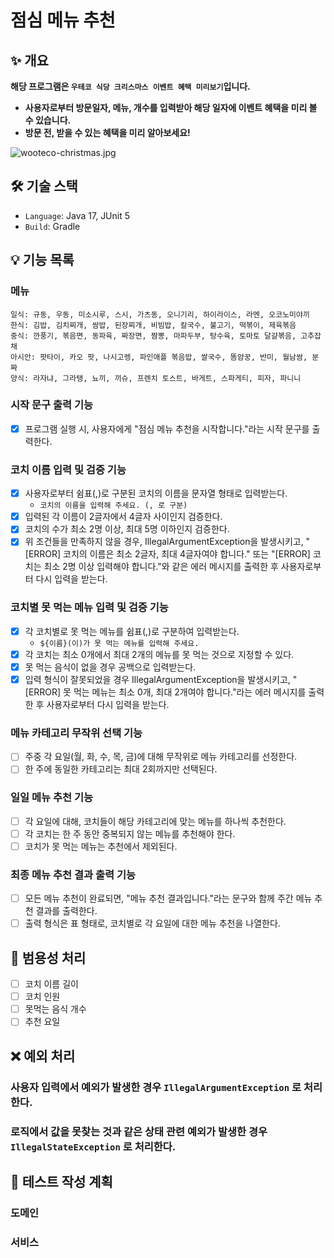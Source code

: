 # 점심 메뉴 추천

## ✨ 개요

**해당 프로그램은 `우테코 식당 크리스마스 이벤트 혜택 미리보기`입니다.**
- **사용자로부터 방문일자, 메뉴, 개수를 입력받아 해당 일자에 이벤트 혜택을 미리 볼 수 있습니다.**
- **방문 전, 받을 수 있는 혜택을 미리 알아보세요!**

![wooteco-christmas.jpg](image%2Fwooteco-christmas.jpg)
## 🛠️ 기술 스택

- `Language`: Java 17, JUnit 5
- `Build`: Gradle

## 💡 기능 목록

### 메뉴
```
일식: 규동, 우동, 미소시루, 스시, 가츠동, 오니기리, 하이라이스, 라멘, 오코노미야끼
한식: 김밥, 김치찌개, 쌈밥, 된장찌개, 비빔밥, 칼국수, 불고기, 떡볶이, 제육볶음
중식: 깐풍기, 볶음면, 동파육, 짜장면, 짬뽕, 마파두부, 탕수육, 토마토 달걀볶음, 고추잡채
아시안: 팟타이, 카오 팟, 나시고렝, 파인애플 볶음밥, 쌀국수, 똠얌꿍, 반미, 월남쌈, 분짜
양식: 라자냐, 그라탱, 뇨끼, 끼슈, 프렌치 토스트, 바게트, 스파게티, 피자, 파니니
```

### 시작 문구 출력 기능
- [x] 프로그램 실행 시, 사용자에게 "점심 메뉴 추천을 시작합니다."라는 시작 문구를 출력한다.

### 코치 이름 입력 및 검증 기능
- [x] 사용자로부터 쉼표(,)로 구분된 코치의 이름을 문자열 형태로 입력받는다.
  - `코치의 이름을 입력해 주세요. (, 로 구분)`
- [x] 입력된 각 이름이 2글자에서 4글자 사이인지 검증한다.
- [x] 코치의 수가 최소 2명 이상, 최대 5명 이하인지 검증한다.
- [x] 위 조건들을 만족하지 않을 경우, IllegalArgumentException을 발생시키고, "[ERROR] 코치의 이름은 최소 2글자, 최대 4글자여야 합니다." 또는 "[ERROR] 코치는 최소 2명 이상 입력해야 합니다."와 같은 에러 메시지를 출력한 후 사용자로부터 다시 입력을 받는다.

### 코치별 못 먹는 메뉴 입력 및 검증 기능
- [x] 각 코치별로 못 먹는 메뉴를 쉼표(,)로 구분하여 입력받는다.
  - `${이름}(이)가 못 먹는 메뉴를 입력해 주세요.`
- [x] 각 코치는 최소 0개에서 최대 2개의 메뉴를 못 먹는 것으로 지정할 수 있다.
- [x] 못 먹는 음식이 없을 경우 공백으로 입력받는다.
- [x] 입력 형식이 잘못되었을 경우 IllegalArgumentException을 발생시키고, "[ERROR] 못 먹는 메뉴는 최소 0개, 최대 2개여야 합니다."라는 에러 메시지를 출력한 후 사용자로부터 다시 입력을 받는다.

### 메뉴 카테고리 무작위 선택 기능
- [ ] 주중 각 요일(월, 화, 수, 목, 금)에 대해 무작위로 메뉴 카테고리를 선정한다.
- [ ] 한 주에 동일한 카테고리는 최대 2회까지만 선택된다.

### 일일 메뉴 추천 기능
- [ ] 각 요일에 대해, 코치들이 해당 카테고리에 맞는 메뉴를 하나씩 추천한다.
- [ ] 각 코치는 한 주 동안 중복되지 않는 메뉴를 추천해야 한다.
- [ ] 코치가 못 먹는 메뉴는 추천에서 제외된다.

### 최종 메뉴 추천 결과 출력 기능
- [ ] 모든 메뉴 추천이 완료되면, "메뉴 추천 결과입니다."라는 문구와 함께 주간 메뉴 추천 결과를 출력한다.
- [ ] 출력 형식은 표 형태로, 코치별로 각 요일에 대한 메뉴 추천을 나열한다.

## 🔔 범용성 처리
- [ ] 코치 이름 길이
- [ ] 코치 인원
- [ ] 못먹는 음식 개수
- [ ] 추천 요일

## ❌ 예외 처리

### 사용자 입력에서 예외가 발생한 경우 `IllegalArgumentException` 로 처리한다.



### 로직에서 값을 못찾는 것과 같은 상태 관련 예외가 발생한 경우 `IllegalStateException` 로 처리한다.



## 📜 테스트 작성 계획

### 도메인


### 서비스
